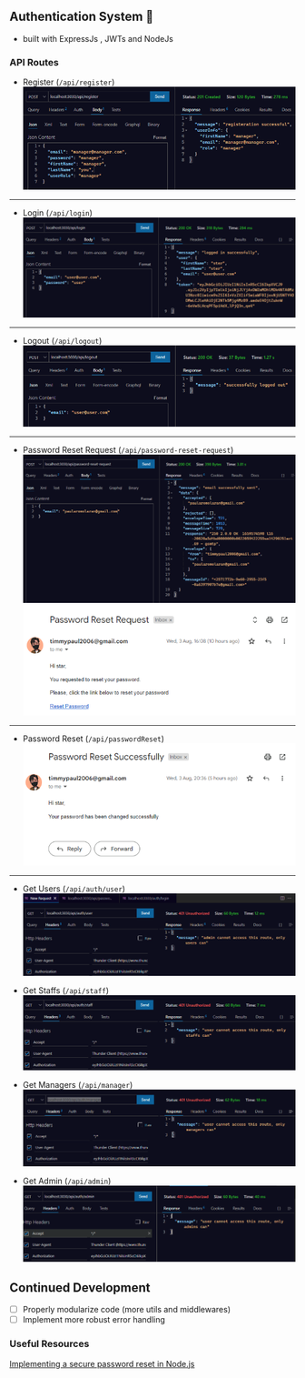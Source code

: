 ## Authentication System 🔐

- built with ExpressJs , JWTs and NodeJs

### API Routes

- Register (`/api/register`)
  ![register route usage example](./images/register.png)

---

- Login (`/api/login`)
  ![login route usage example](./images/login.png)

---

- Logout (`/api/logout`)
  ![logout route usage example](./images/logout.png)

---

- Password Reset Request (`/api/password-reset-request`)
  ![password reset request route usage example](./images/passwordReset.png)
  ![password reset request mail](./images/mailResetRequest.png)

---

- Password Reset (`/api/passwordReset`)
  ![password reset mail](./images/mailReset.png)

---

- Get Users (`/api/auth/user`)
  ![user route usage example](./images/userRoute.png)

- Get Staffs (`/api/staff`)
  ![staff route usage example](./images/staff.png)

- Get Managers (`/api/manager`)
  ![manager route usage example](./images/managerRoute.png)

- Get Admin (`/api/admin`)
  ![admin route usage example](./images/adminRoute.png)

## Continued Development

- [ ] Properly modularize code (more utils and middlewares)
- [ ] Implement more robust error handling

### Useful Resources

[Implementing a secure password reset in Node.js](https://blog.logrocket.com/implementing-a-secure-password-reset-in-node-js/)
